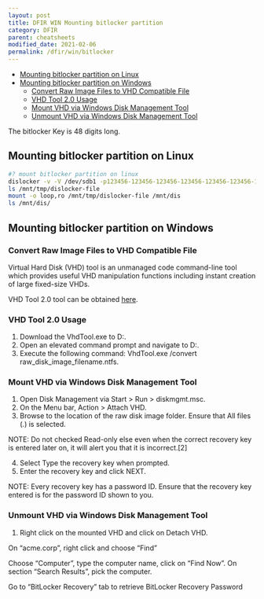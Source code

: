 ```yaml
---
layout: post
title: DFIR WIN Mounting bitlocker partition
category: DFIR
parent: cheatsheets
modified_date: 2021-02-06
permalink: /dfir/win/bitlocker
---
```


<!-- vscode-markdown-toc -->
* [Mounting bitlocker partition on Linux](#MountingbitlockerpartitiononLinux)
* [Mounting bitlocker partition on Windows](#MountingbitlockerpartitiononWindows)
	* [Convert Raw Image Files to VHD Compatible File](#ConvertRawImageFilestoVHDCompatibleFile)
	* [VHD Tool 2.0 Usage](#VHDTool2.0Usage)
	* [Mount VHD via Windows Disk Management Tool](#MountVHDviaWindowsDiskManagementTool)
	* [Unmount VHD via Windows Disk Management Tool](#UnmountVHDviaWindowsDiskManagementTool)

<!-- vscode-markdown-toc-config
	numbering=false
	autoSave=true
	/vscode-markdown-toc-config -->
<!-- /vscode-markdown-toc -->

The bitlocker Key is 48 digits long.

## <a name='MountingbitlockerpartitiononLinux'></a>Mounting bitlocker partition on Linux
```sh
#? mount bitlocker partition on linux
dislocker -v -V /dev/sdb1 -p123456-123456-123456-123456-123456-123456-123456-123456 -- /mnt/tmp
ls /mnt/tmp/dislocker-file
mount -o loop,ro /mnt/tmp/dislocker-file /mnt/dis
ls /mnt/dis/

```
## <a name='MountingbitlockerpartitiononWindows'></a>Mounting bitlocker partition on Windows

### <a name='ConvertRawImageFilestoVHDCompatibleFile'></a>Convert Raw Image Files to VHD Compatible File 

Virtual Hard Disk (VHD) tool is an unmanaged code command-line tool which provides useful VHD manipulation functions including instant creation of large fixed-size VHDs.

VHD Tool 2.0 tool can be obtained [here](http://archive.msdn.microsoft.com/vhdtool/Release/ProjectReleases.aspx?ReleaseId=5344).
 
### <a name='VHDTool2.0Usage'></a>VHD Tool 2.0 Usage 

1. Download the VhdTool.exe to D:\.
2. Open an elevated command prompt and navigate to D:\.
3. Execute the following command: VhdTool.exe /convert raw_disk_image_filename.ntfs.

### <a name='MountVHDviaWindowsDiskManagementTool'></a>Mount VHD via Windows Disk Management Tool
1. Open Disk Management via Start > Run > diskmgmt.msc. 
2. On the Menu bar, Action > Attach VHD.
3. Browse to the location of the raw disk image folder. Ensure that All files (*.*) is selected.  
 
NOTE: Do not checked Read-only else even when the correct recovery key is entered later on, it will alert you that it is incorrect.[2] 

4. Select Type the recovery key when prompted.
5. Enter the recovery key and click NEXT.
 
NOTE: Every recovery key has a password ID. Ensure that the recovery key entered is for the password ID shown to you.
 
### <a name='UnmountVHDviaWindowsDiskManagementTool'></a>Unmount VHD via Windows Disk Management Tool
 
1. Right click on the mounted VHD and click on Detach VHD.

On “acme.corp”, right click and choose “Find”
     
Choose “Computer”, type the computer name, click on “Find Now”. On section “Search Results”, pick the computer.
   
Go to “BitLocker Recovery” tab to retrieve BitLocker Recovery Password   
